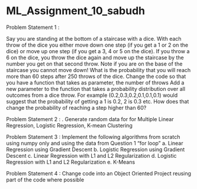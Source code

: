 # ML_Assignment_10_sabudh
Problem Statement 1 : 

Say you are standing at the bottom of a staircase with  a dice. With each throw of the dice you either move down one step (if you get a 1 or 2 on the dice) or move up one step (if you get a 3, 4 or 5 on the dice). If you throw a 6 on the dice, you throw the dice again and move up the staircase by the number you get on that second throw. Note if you are on the base of the staircase you cannot move down! What is the probability that you will reach more than 60 steps after 250 throws of the dice. Change the code so that you have a function that takes as parameter, the number of throws
Add a new parameter to the function that takes a probability distribution over all outcomes from a dice throw. For example (0.2,0.3,0.2,0.1,0.1,0.1) would suggest that the probability of getting a 1 is 0.2, 2 is 0.3 etc. How does that change the probability of reaching a step higher than 60?

Problem Statement 2 : . Generate random data for for Multiple Linear Regression, Logistic Regression, K-mean Clustering

Problem Statement 3 : Implement the following algorithms from scratch using numpy only and using the data from Question 1 “for loop”
a. Linear Regression using Gradient Descent
b. Logistic Regression using Gradient Descent
c. Linear Regression with L1 and L2 Regularization
d. Logistic Regression with  L1 and L2 Regularization
e. K-Means

Problem Statement 4 : Change code into an Object Oriented Project reusing part of the code where possible

